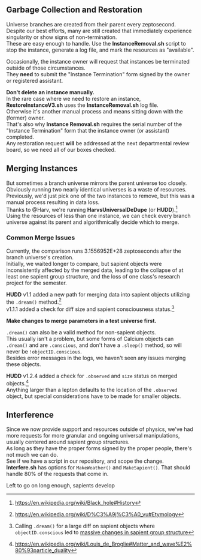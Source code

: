 ## Garbage Collection and Restoration
Universe branches are created from their parent every zeptosecond.  
Despite our best efforts, many are still created that immediately experience singularity or show signs of non-termination.  
These are easy enough to handle. Use the __InstanceRemoval.sh__ script to stop the instance, generate a log file, and mark the resources as "available".  

Occasionally, the instance owner will request that instances be terminated outside of those circumstances.  
They __need__ to submit the "Instance Termination" form signed by the owner or registered assistant.  

__Don't delete an instance manually.__  
In the rare case where we need to restore an instance, __RestoreInstanceV3.sh__ uses the __InstanceRemoval.sh__ log file.  
Otherwise it's another manual process and means sitting down with the (former) owner.  
That's also why __Instance Removal.sh__ requires the serial number of the "Instance Termination" form that the instance owner (or assistant) completed.   
Any restoration request __will__ be addressed at the next departmental review board, so we need all of our boxes checked.    

## Merging Instances
But sometimes a branch universe mirrors the parent universe too closely.  
Obviously running two nearly identical universes is a waste of resources.  
Previously, we'd just pick one of the two instances to remove, but this was a manual process resulting in data loss.  
Thanks to @Harv, we're running __HarvsUniversalDeDupe__ (or __HUDD__).[^1]  
Using the resources of less than one instance, we can check every branch universe against its parent and algorithmically decide which to merge.  


### Common Merge Issues
Currently, the comparison runs 3.1556952E+28 zeptoseconds after the branch universe's creation.  
Initially, we waited longer to compare, but sapient objects were inconsistently affected by the merged data, leading to the collapse of at least one 
sapient group structure, and the loss of one class's research project for the semester.  

__HUDD__ v1.1 added a new path for merging data into sapient objects utilizing the ```.dream()``` method.[^2]  
v1.1.1 added a check for diff size and sapient consciousness status.[^3]  

__Make changes to merge parameters in a test universe first.__  

```.dream()``` can also be a valid method for non-sapient objects.  
This usually isn't a problem, but some forms of Calcium objects can ```.dream()``` and are ```.conscious```, and don't have a ```.sleep()``` method, so will never be ```!objectID.conscious```.  
Besides error messages in the logs, we haven't seen any issues merging these objects.  

__HUDD__ v1.2.4 added a check for ```.observed``` and ```size``` status on merged objects.[^4]  
Anything larger than a lepton defaults to the location of the ```.observed``` object, but special considerations have to be made for smaller objects.  

## Interference  
Since we now provide support and resources outside of physics, we've had more requests for more granular and ongoing universal manipulations, usually centered around sapient group structures.  
As long as they have the proper forms signed by the proper people, there's not much we can do.  
See if we have a script in our repository, and scope the change.  
__Interfere.sh__ has options for ```MakeWeather()``` and ```MakeSapient()```. That should handle 80% of the requests that come in.  

Left to go on long enough, sapients develop 

[^1]: https://en.wikipedia.org/wiki/Black_hole#History
[^2]: https://en.wikipedia.org/wiki/D%C3%A9j%C3%A0_vu#Etymology
[^3]: Calling ```.dream()``` for a large diff on sapient objects where ```objectID.conscious``` led to [massive changes in sapient group structure](https://en.wikipedia.org/wiki/Religion)
[^4]: https://en.wikipedia.org/wiki/Louis_de_Broglie#Matter_and_wave%E2%80%93particle_duality
